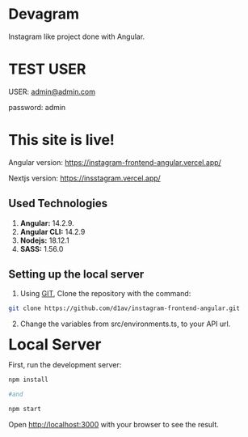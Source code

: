 # Devagram

Instagram like project done with Angular.

# TEST USER

USER: admin@admin.com

password: admin

# This site is live!

Angular version: https://instagram-frontend-angular.vercel.app/

Nextjs version: https://insstagram.vercel.app/


## Used Technologies

1. **Angular:** 14.2.9.
1. **Angular CLI:** 14.2.9
1. **Nodejs:** 18.12.1
1. **SASS:** 1.56.0

## Setting up the local server

1. Using [GIT](https://git-scm.com/), Clone the repository with the command:
```bash
git clone https://github.com/d1av/instagram-frontend-angular.git
```
2. Change the variables from src/environments.ts, to your API url.




<strong style="font-size: 30px">Local Server
</strong>


First, run the development server:

```bash
npm install

#and

npm start
```

Open [http://localhost:3000](http://localhost:3000) with your browser to see the result.
